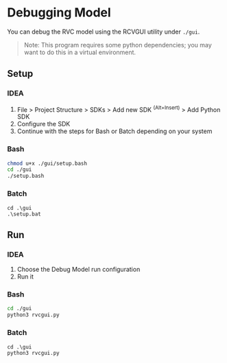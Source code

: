 # Debugging Model
You can debug the RVC model using the RCVGUI utility under `./gui`.

> Note:
> This program requires some python dependencies; you may want to do this in a virtual environment.

## Setup
### IDEA
1. File > Project Structure > SDKs > Add new SDK <sup>(Alt+Insert)</sup> > Add Python SDK
2. Configure the SDK
3. Continue with the steps for Bash or Batch depending on your system

### Bash
```bash
chmod u+x ./gui/setup.bash
cd ./gui
./setup.bash
```
### Batch
```batch
cd .\gui
.\setup.bat
```

## Run
### IDEA
1. Choose the Debug Model run configuration
2. Run it

### Bash
```bash
cd ./gui
python3 rvcgui.py
```

### Batch
```batch
cd .\gui
python3 rvcgui.py
```